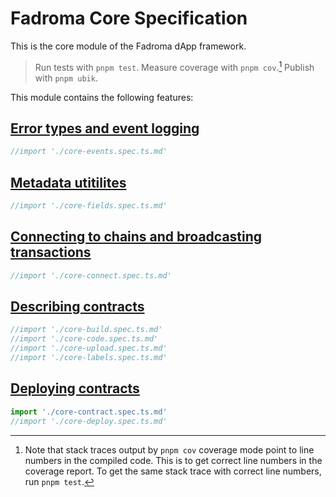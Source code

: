 # Fadroma Core Specification

This is the core module of the Fadroma dApp framework.

> Run tests with `pnpm test`.
> Measure coverage with `pnpm cov`.[^1]
> Publish with `pnpm ubik`.
> [^1]: Note that stack traces output by `pnpm cov` coverage mode point to line numbers in
>       the compiled code. This is to get correct line numbers in the coverage report.
>       To get the same stack trace with correct line numbers, run `pnpm test`.

This module contains the following features:

## [Error types and event logging](./core-events.spec.ts.md)

```typescript
//import './core-events.spec.ts.md'
```

## [Metadata utitilites](./core-fields.spec.ts.md)

```typescript
//import './core-fields.spec.ts.md'
```

## [Connecting to chains and broadcasting transactions](./core-connect.spec.ts.md)

```typescript
//import './core-connect.spec.ts.md'
```

## [Describing contracts](./core-contract.spec.ts.md)

```typescript
//import './core-build.spec.ts.md'
//import './core-code.spec.ts.md'
//import './core-upload.spec.ts.md'
//import './core-labels.spec.ts.md'
```

## [Deploying contracts](./core-deploy.spec.ts.md)

```typescript
import './core-contract.spec.ts.md'
//import './core-deploy.spec.ts.md'
```
